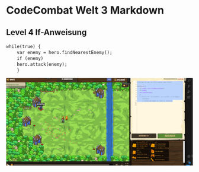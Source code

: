 # CodeCombat Welt 3 Markdown
## Level 4 If-Anweisung
```
while(true) {
    var enemy = hero.findNearestEnemy();
    if (enemy) 
    hero.attack(enemy);
    }
```
![alt text](image-86.png)
